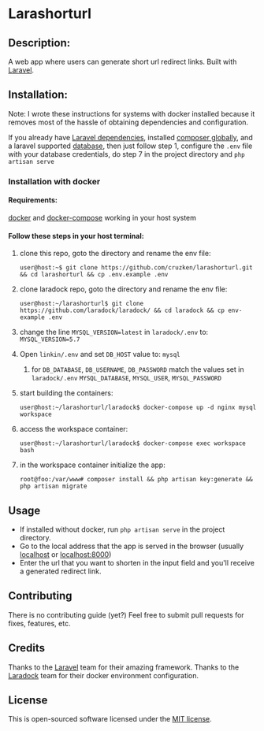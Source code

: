 # Larashorturl

## Description:
A web app where users can generate short url redirect links.  Built with [Laravel](http://www.laravel.com).

## Installation:
Note: I wrote these instructions for systems with docker installed because it removes most of the hassle of obtaining dependencies and configuration.

If you already have [Laravel dependencies](https://laravel.com/docs/5.6#server-requirements), installed [composer globally](https://getcomposer.org/doc/00-intro.md#globally), and a laravel supported [database](https://laravel.com/docs/5.6/database#introduction), 
then just follow step 1, configure the `.env` file with your database credentials, do step 7 in the project directory and `php artisan serve`

### Installation with docker
#### Requirements:
[docker](https://docs.docker.com/install/) and [docker-compose](https://docs.docker.com/compose/install/) working in your host system

#### Follow these steps in your host terminal:
1. clone this repo, goto the directory and rename the env file: 
    ```console
    user@host:~$ git clone https://github.com/cruzken/larashorturl.git && cd larashorturl && cp .env.example .env
    ```

1. clone laradock repo, goto the directory and rename the env file:
    ```console
    user@host:~/larashorturl$ git clone https://github.com/laradock/laradock/ && cd laradock && cp env-example .env
    ```

1. change the line `MYSQL_VERSION=latest` in `laradock/.env` to: `MYSQL_VERSION=5.7`

1. Open `linkin/.env` and set `DB_HOST` value to:
`mysql`
    1. for `DB_DATABASE`, `DB_USERNAME`, `DB_PASSWORD` match the values set in `laradock/.env`
    `MYSQL_DATABASE`, `MYSQL_USER`, `MYSQL_PASSWORD`

1. start building the containers:
    ```console
    user@host:~/larashorturl/laradock$ docker-compose up -d nginx mysql workspace
    ```

1. access the workspace container:
    ```console
    user@host:~/larashorturl/laradock$ docker-compose exec workspace bash
    ```

1. in the workspace container initialize the app:
    ```console
    root@foo:/var/www# composer install && php artisan key:generate && php artisan migrate
    ```

## Usage
- If installed without docker, run `php artisan serve` in the project directory.
- Go to the local address that the app is served in the browser (usually [localhost](http://localhost) or [localhost:8000](http://localhost:8000))
- Enter the url that you want to shorten in the input field and you'll receive a generated redirect link.

## Contributing
There is no contributing guide (yet?) Feel free to submit pull requests for fixes, features, etc.

## Credits
Thanks to the [Laravel](http://www.laravel.com) team for their amazing framework.
Thanks to the [Laradock](http://laradock.io/) team for their docker environment configuration.

## License
This is open-sourced software licensed under the [MIT license](https://opensource.org/licenses/MIT).